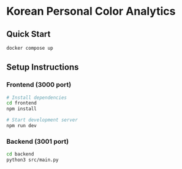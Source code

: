 # Korean Personal Color Analytics

## Quick Start
```bash
docker compose up
```


## Setup Instructions

### Frontend (3000 port)
```bash
# Install dependencies
cd frontend
npm install

# Start development server
npm run dev
```

### Backend (3001 port)

```bash
cd backend
python3 src/main.py
```
